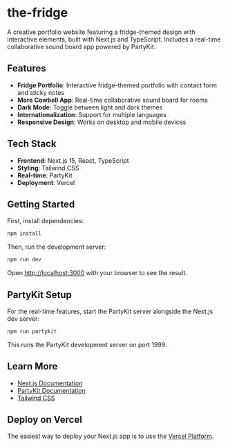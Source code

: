 # the-fridge

A creative portfolio website featuring a fridge-themed design with interactive elements, built with Next.js and TypeScript. Includes a real-time collaborative sound board app powered by PartyKit.

## Features

- **Fridge Portfolio**: Interactive fridge-themed portfolio with contact form and sticky notes
- **More Cowbell App**: Real-time collaborative sound board for rooms
- **Dark Mode**: Toggle between light and dark themes
- **Internationalization**: Support for multiple languages
- **Responsive Design**: Works on desktop and mobile devices

## Tech Stack

- **Frontend**: Next.js 15, React, TypeScript
- **Styling**: Tailwind CSS
- **Real-time**: PartyKit
- **Deployment**: Vercel

## Getting Started

First, install dependencies:

```bash
npm install
```

Then, run the development server:

```bash
npm run dev
```

Open [http://localhost:3000](http://localhost:3000) with your browser to see the result.

## PartyKit Setup

For the real-time features, start the PartyKit server alongside the Next.js dev server:

```bash
npm run partykit
```

This runs the PartyKit development server on port 1999.

## Learn More

- [Next.js Documentation](https://nextjs.org/docs)
- [PartyKit Documentation](https://docs.partykit.io)
- [Tailwind CSS](https://tailwindcss.com)

## Deploy on Vercel

The easiest way to deploy your Next.js app is to use the [Vercel Platform](https://vercel.com/new).
